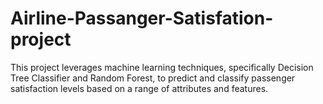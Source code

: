 # Airline-Passanger-Satisfation-project
This project leverages machine learning techniques, specifically Decision Tree Classifier and Random Forest, to predict and classify passenger satisfaction levels based on a range of attributes and features.
